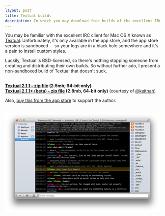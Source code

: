 ```yaml
---
layout: post
title: Textual builds
description: In which you may download free builds of the excellent IRC client, Textual.
---
```


You may be familiar with the excellent IRC client for Mac OS X known as <a href="http://www.codeux.com/textual/">Textual</a>. Unfortunately, it's only available in the app store, and the app store version is sandboxed -- so your logs are in a black hole somewhere and it's a pain to install custom styles.

Luckily, Textual is BSD-licensed, so there's nothing stopping someone from creating and distributing their own builds. So without further ado, I present a non-sandboxed build of Textual that doesn't suck.

<br>
<strike><b><a href="/assets/files/textual/Textual-2.1.1.zip">Textual 2.1.1 - zip file</a> (2.5mb, 64-bit only)</b></strike><br>
<b><a href="/assets/files/textual/Textual-2.1.1.zip">Textual 2.1.1+ (beta) - zip file</a> (2.8mb, 64-bit only)</b> (courtesy of <a href="http://twitter.com/keithah/">@keithah</a>)


Also, <a href="http://itunes.apple.com/us/app/textual-irc-client/id403012667?mt=12">buy this from the app store</a> to support the author.

<br>
<img src="/assets/images/textual_screenshot.png" width="700">

